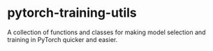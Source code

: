 # pytorch-training-utils
A collection of functions and classes for making model selection and training in PyTorch quicker and easier.
